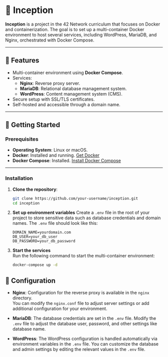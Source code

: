 # 🐳 Inception  

**Inception** is a project in the 42 Network curriculum that focuses on Docker and containerization. The goal is to set up a multi-container Docker environment to host several services, including WordPress, MariaDB, and Nginx, orchestrated with Docker Compose.  

---

## 🌟 Features  

- Multi-container environment using **Docker Compose**.  
- Services:  
  - **Nginx**: Reverse proxy server.  
  - **MariaDB**: Relational database management system.  
  - **WordPress**: Content management system (CMS).  
- Secure setup with SSL/TLS certificates.  
- Self-hosted and accessible through a domain name.  

---

## 🚀 Getting Started  

### Prerequisites  

- **Operating System**: Linux or macOS.  
- **Docker**: Installed and running. [Get Docker](https://docs.docker.com/get-docker/)  
- **Docker Compose**: Installed. [Install Docker Compose](https://docs.docker.com/compose/install/)  

---

### Installation  

1. **Clone the repository**:  
   ```bash
   git clone https://github.com/your-username/inception.git
   cd inception

2. **Set up environment variables**
    Create a `.env` file in the root of your project to store sensitive data such as database credentials and domain names. The `.env` file should look like this:
    ```env
    DOMAIN_NAME=yourdomain.com
    DB_USER=your_db_user
    DB_PASSWORD=your_db_password

3. **Start the services**  
    Run the following command to start the multi-container environment:  
    
    ```bash
    docker-compose up -d
## 🔧 Configuration

- **Nginx**: Configuration for the reverse proxy is available in the `nginx` directory.  
  You can modify the `nginx.conf` file to adjust server settings or add additional configuration for your environment.

- **MariaDB**: The database credentials are set in the `.env` file. Modify the `.env` file to adjust the database user, password, and other settings like database name.

- **WordPress**: The WordPress configuration is handled automatically via environment variables in the `.env` file. You can customize the database and admin settings by editing the relevant values in the `.env` file.
